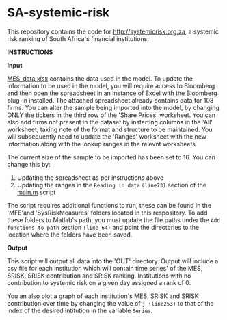 # SA-systemic-risk
This repository contains the code for http://systemicrisk.org.za, a systemic risk ranking of South Africa's financial institutions.

__INSTRUCTIONS__

__Input__

[MES_data.xlsx](MES_data.xlsx) contains the data used in the model. To update the information to be used in the model, you will require access to Bloomberg and then open the spreadsheet in an instance of Excel with the Bloomberg plug-in installed. The attached spreadsheet already contains data for 108 firms. You can alter the sample being imported into the model, by changing ONLY the tickers in the third row of the 'Share Prices' worksheet. You can also add firms not present in the dataset by insterting columns in the 'All' worksheet, taking note of the format and structure to be maintained. You will subsequently need to update the 'Ranges' worksheet with the new information along with the lookup ranges in the relevnt worksheets. 
 
 The current size of the sample to be imported has been set to 16. You can change this by:
 
 1. Updating the spreadsheet as per instructions above
 2. Updating the ranges in the `Reading in data` `(line73)` section of the [main.m](main.m) script
 
The script requires additional functions to run, these can be found in the 'MFE'and 'SysRiskMeasures' folders located in this respository. To add these folders to Matlab's path, you must update the file paths under the `Add functions to path` section `(line 64)` and point the directories to the location where the folders have been saved.

__Output__

This script will output all data into the 'OUT\' directory. Output will include a csv file for each institution which will contain time series' of the MES, SRISK, SRISK contribution and SRISK ranking. Institutions with no contribution to systemic risk on a given day assigned a rank of 0. 

You an also plot a graph of each institution's MES, SRISK and SRISK contribution over time by changing the value of `j (line253)` to that of the index of the desired intitution in the variable `Series`. 

